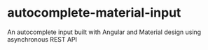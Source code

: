 # autocomplete-material-input
An autocomplete input built with Angular and Material design using asynchronous REST API
